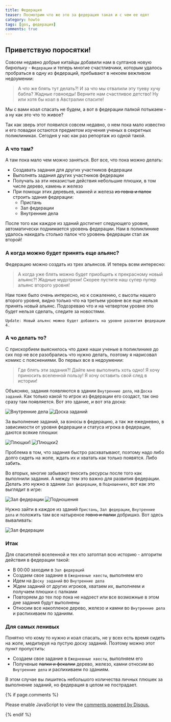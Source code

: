 ```yaml
---
title: Федерация
teaser: Посмотрим что же это за федерация такая и с чем ее едят
category: howto
tags: [gos, федерация]
comments: true
---
```


## Приветствую поросятки! 

Совсем недавно добрые китайцы добавили нам в султанов новую бирюльку - `Федерации` и теперь многие счастливчики, которым удалось пробраться в одну из федераций, пребывают в некоем вежливом недоумении:

> А что же блять тут делать?! И за что мы отвалили эту туеву хучу бабла?
> Жадные говноеды! Верните нам счастливое детство!
> Ну или хотя бы коал в Австралии спасите!

Мы с вами коал спасать не будем, а вот в федерации палкой потыкаем - а ну как это что то живое?

Так как зверь этот появился совсем недавно, о нем пока мало известно и его повадки остаются предметом изучения ученых в секретных поликлиниках. Сегодня у нас как раз репортаж из одной такой.

### А что там?

А там пока мало чем можно заняться. Вот все, что пока можно делать:

 - Создавать задания для других участников федерации
 - Выполнять задания других участников федерации
 - Получать за эти неказистые действия небольшие плюшки, в том числе дерево, камень и железо
 - При помощи этих деревьев, камней и железа ~~из говна и палок~~ строить здания федерации:
    - Пристань
    - Зал федерации
    - Внутренние дела

После того как каждое из зданий достигнет следующего уровня, автоматически поднимается уровень федерации. Нам в поликлинике удалось накидать столько палок что уровень федерации стал аж второй!

### А когда можно будет принять еще альянс?

Федерацию можно создать из трех альянсов. И теперь всем интересно:

> А когда уже блять можно будет приобщить к прекрасному новый альянс?!
> Жадные мудотрехи! Скорее пустите наш супер пупер альянс второго уровня!

Нам тоже было очень интересно, но к сожалению, с высоты нашего второго уровня, видно только что на третьем уровне все еще нельзя принять новый альянс. Подозреваю что и на четвертом уровне это будет нельзя сделать, следите за новостями.

`Update: Новый альянс можно будет добавить на уровне развития федерации 4.`

### А чо делать то?

С прискорбием выяснилось что даже наши ученые в поликлинике до сих пор не все разобрались что нужно делать, поэтому я нарисовал комикс с пояснениями. Во первых все в недоумении:

> Где блять эти задания?! Дайте мне выполнить хоть одно! Я хочу приносить вселенной пользу!
> Я хочу оставить свой след в истории!

Объясняю, задания появляются в здании `Внутренние дела`, на `Доска заданий`. Как только какой то игрок из федерации его создаст, так оно сразу там появляется. Вот это здание, и вот эта доска:

![Внутренние дела](https://flicus.github.io/gos/i/5.jpg)
![Доска заданий](https://flicus.github.io/gos/i/6.jpg) 

За выполнение заданий, за взносы в федерацию, а так же ежедневно, в зависимости от уровня федерации и статуса игрока в федерации, даются всякие плюшки:

![Плющки1](https://flicus.github.io/gos/i/7.jpg)
![Плющки2](https://flicus.github.io/gos/i/8.jpg) 
 
Проблема в том, что задания быстро расхватывают, поэтому надо либо долго сидеть на жопе, ждать их и хватать как только появятся. Либо забить.

Во вторых, многие забывают вносить ресурсы после того как выполнили задания. А между тем это важно для развития федерации. Делать это нужно в здании `Зал федерации`, в `Подношениях`, вот как это выглядит в игре:

![Зал федерации](https://flicus.github.io/gos/i/1.jpg)
![Подношения](https://flicus.github.io/gos/i/2.jpg)

Нужно зайти в каждое из зданий `Пристань`, `Зал федерации`, `Внутренние дела` и положить там все натыреное ~~говно и палки~~ добришко. Вот здесь вываливать:

![Зал федерации](https://flicus.github.io/gos/i/3.jpg)

### Итак

Для спасителей вселенной и тех кто затоптал всю историю - алгоритм действия в федерации такой:

 - В 00:00 заходим в `Зал федераций`
 - Создаем свое задание в `Ежедневные квесты`, выполняем его
 - Идем на `Доску заданий` во `Внутренние дела`
 - Ждем заданий от других игроков, хватаем их, выполняем и получаем плюшки с палками 
 - Повторяем до тех пор пока не надоест или все возможные в этом дне задания будут выполнены
 - Относим все накопленое дерево, железо и камни во `Внутренние дела` и распихиваем по зданиям.

### Для самых ленивых

Понятно что кому то нужно и коал спасать, не у всех есть время сидеть на жопе, медитируя на пустую доску заданий. Поэтому можно этот пункт пропустить:

 - Создаем свое задание в `Ежедневные квесты`, выполняем его
 - Полученые ~~палки и фекалии~~ дерево, железо, камни относим во `Внутренние дела` и распихиваем по зданиям.

В этом случае вы лишитесь небольшого количества личных плюшек за выполнение заданий, но федерация в целом не пострадает.

{% if page.comments %} 
<div id="disqus_thread"></div>
<script>

/**
*  RECOMMENDED CONFIGURATION VARIABLES: EDIT AND UNCOMMENT THE SECTION BELOW TO INSERT DYNAMIC VALUES FROM YOUR PLATFORM OR CMS.
*  LEARN WHY DEFINING THESE VARIABLES IS IMPORTANT: https://disqus.com/admin/universalcode/#configuration-variables*/
/*
var disqus_config = function () {
this.page.url = PAGE_URL;  // Replace PAGE_URL with your page's canonical URL variable
this.page.identifier = PAGE_IDENTIFIER; // Replace PAGE_IDENTIFIER with your page's unique identifier variable
};
*/
(function() { // DON'T EDIT BELOW THIS LINE
var d = document, s = d.createElement('script');
s.src = 'https://gos-1.disqus.com/embed.js';
s.setAttribute('data-timestamp', +new Date());
(d.head || d.body).appendChild(s);
})();
</script>
<noscript>Please enable JavaScript to view the <a href="https://disqus.com/?ref_noscript">comments powered by Disqus.</a></noscript>
                            
{% endif %}


 